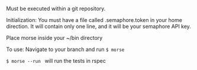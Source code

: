 Must be executed within a git repository.

Initialization:
You must have a file called .semaphore.token in your home direction.
It will contain only one line, and it will be your semaphore API key.

Place morse inside your ~/bin directory

To use:
Navigate to your branch and run  `$ morse`

 `$ morse --run ` will run the tests in rspec
